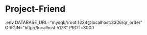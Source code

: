 # Project-Friend
.env 
DATABASE_URL="mysql://root:1234@localhost:3306/qr_order"
ORIGIN="http://localhost:5173"
PROT=3000
